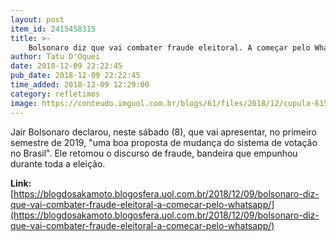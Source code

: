 ```yaml
---
layout: post
item_id: 2415458315
title: >-
    Bolsonaro diz que vai combater fraude eleitoral. A começar pelo WhatsApp?
author: Tatu D'Oquei
date: 2018-12-09 22:22:45
pub_date: 2018-12-09 22:22:45
time_added: 2018-12-09 12:29:00
category: refletimos
image: https://conteudo.imguol.com.br/blogs/61/files/2018/12/cupula-615x300.jpg
---
```


Jair Bolsonaro declarou, neste sábado (8), que vai apresentar, no primeiro semestre de 2019, "uma boa proposta de mudança do sistema de votação no Brasil". Ele retomou o discurso de fraude, bandeira que empunhou durante toda a eleição.

**Link:** [https://blogdosakamoto.blogosfera.uol.com.br/2018/12/09/bolsonaro-diz-que-vai-combater-fraude-eleitoral-a-comecar-pelo-whatsapp/](https://blogdosakamoto.blogosfera.uol.com.br/2018/12/09/bolsonaro-diz-que-vai-combater-fraude-eleitoral-a-comecar-pelo-whatsapp/)

